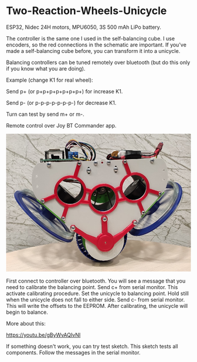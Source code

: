 # Two-Reaction-Wheels-Unicycle

ESP32, Nidec 24H motors, MPU6050, 3S 500 mAh LiPo battery.

The controller is the same one I used in the self-balancing cube. I use encoders, so the red connections in the schematic are important. If you've made a self-balancing cube before, you can transform it into a unicycle.

Balancing controllers can be tuned remotely over bluetooth (but do this only if you know what you are doing).

Example (change K1 for real wheel):

Send p+ (or p+p+p+p+p+p+p+) for increase K1.

Send p- (or p-p-p-p-p-p-p-) for decrease K1.

Turn can test by send m+ or m-.

Remote control over Joy BT Commander app.

<img src="/pictures/foto1.jpg" alt="Self balancing unicycle"/>

First connect to controller over bluetooth. You will see a message that you need to calibrate the balancing point. Send c+ from serial monitor. This activate calibrating procedure. Set the unicycle to balancing point. Hold still when the unicycle does not fall to either side. Send c- from serial monitor. This will write the offsets to the EEPROM. After calibrating, the unicycle will begin to balance.

More about this:

https://youtu.be/gByWvAQIvNI

If something doesn't work, you can try test sketch. This sketch tests all components. Follow the messages in the serial monitor.